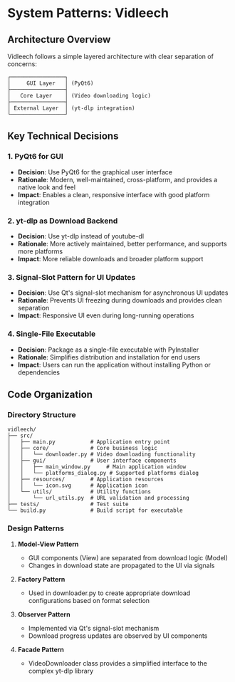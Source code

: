 # System Patterns: Vidleech

## Architecture Overview

Vidleech follows a simple layered architecture with clear separation of concerns:

```
┌─────────────────┐
│     GUI Layer   │ (PyQt6)
├─────────────────┤
│   Core Layer    │ (Video downloading logic)
├─────────────────┤
│ External Layer  │ (yt-dlp integration)
└─────────────────┘
```

## Key Technical Decisions

### 1. PyQt6 for GUI
- **Decision**: Use PyQt6 for the graphical user interface
- **Rationale**: Modern, well-maintained, cross-platform, and provides a native look and feel
- **Impact**: Enables a clean, responsive interface with good platform integration

### 2. yt-dlp as Download Backend
- **Decision**: Use yt-dlp instead of youtube-dl
- **Rationale**: More actively maintained, better performance, and supports more platforms
- **Impact**: More reliable downloads and broader platform support

### 3. Signal-Slot Pattern for UI Updates
- **Decision**: Use Qt's signal-slot mechanism for asynchronous UI updates
- **Rationale**: Prevents UI freezing during downloads and provides clean separation
- **Impact**: Responsive UI even during long-running operations

### 4. Single-File Executable
- **Decision**: Package as a single-file executable with PyInstaller
- **Rationale**: Simplifies distribution and installation for end users
- **Impact**: Users can run the application without installing Python or dependencies

## Code Organization

### Directory Structure
```
vidleech/
├── src/
│   ├── main.py           # Application entry point
│   ├── core/             # Core business logic
│   │   └── downloader.py # Video downloading functionality
│   ├── gui/              # User interface components
│   │   ├── main_window.py     # Main application window
│   │   └── platforms_dialog.py # Supported platforms dialog
│   ├── resources/        # Application resources
│   │   └── icon.svg      # Application icon
│   └── utils/            # Utility functions
│       └── url_utils.py  # URL validation and processing
├── tests/                # Test suite
└── build.py              # Build script for executable
```

### Design Patterns

1. **Model-View Pattern**
   - GUI components (View) are separated from download logic (Model)
   - Changes in download state are propagated to the UI via signals

2. **Factory Pattern**
   - Used in downloader.py to create appropriate download configurations based on format selection

3. **Observer Pattern**
   - Implemented via Qt's signal-slot mechanism
   - Download progress updates are observed by UI components

4. **Facade Pattern**
   - VideoDownloader class provides a simplified interface to the complex yt-dlp library
